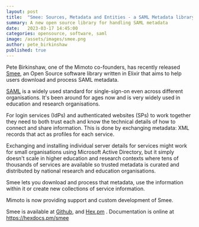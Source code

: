 ```yaml
---
layout: post
title:  "Smee: Sources, Metadata and Entities - a SAML Metadata library for Elixir"
summary: A new open source library for handling SAML metadata
date:   2023-03-17 14:45:00
categories: opensource, software, saml
image: /assets/images/smee.png
author: pete_birkinshaw
published: true
---
```

Pete Birkinshaw, one of the Mimoto co-founders, has recently
released [Smee](https://github.com/Digital-Identity-Labs/smee), an Open Source software library written in Elixir that
aims to help users download and process SAML metadata.

[SAML](https://en.wikipedia.org/wiki/Security_Assertion_Markup_Language) is a widely used standard for single-sign-on
even across different organisations. It's been around for ages now and is very widely used in education and research
organisations.

For login services (IdPs) and authenticated websites (SPs) to work together they need to both trust each and know the
technical details of how to connect and share information. This is done by exchanging metadata: XML records that act as
profiles for each service.

Exchanging and installing individual server details for services might work for small organisations using Microsoft
Active Directory, but it simply doesn't scale in higher education and research contexts where tens of thousands of
services are available so trusted metadata is curated and distributed by national research and education organisations.

Smee lets you download and process that metadata, use the information within it or create new collections of service
information.

Mimoto is now providing support and custom development of Smee.

Smee is available at [Github](https://github.com/Digital-Identity-Labs/smee), and [Hex.pm](https://hex.pm/packages/smee)
. Documentation is online at <https://hexdocs.pm/smee> 
